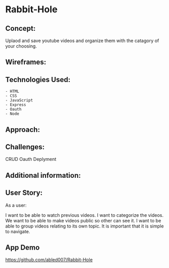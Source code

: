 # Rabbit-Hole

## Concept:
Uplaod and save youtube videos and organize them with the catagory of your choosing. 

## Wireframes:

## Technologies Used:
    - HTML
    - CSS
    - JavaScript
    - Express
    - Oauth
    - Node

## Approach:


## Challenges:
CRUD
Oauth
Deplyment


## Additional information:

## User Story:
As a user:

I want to be able to watch previous videos.
I want to categorize the videos.
We want to be able to make videos public so other can see it.
I want to be able to group videos relating to its own topic.
It is important that it is simple to navigate.


## App Demo
https://github.com/abled007/Rabbit-Hole
